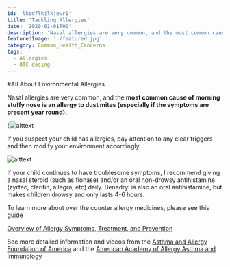 ```yaml
---
id: 'lksdflkjlkjewr1'
title: 'Tackling Allergies'
date: '2020-01-01T00'
description: 'Nasal allergies are very common, and the most common cause of morning stuffy nose is an allergy to dust mites (especially if the symptoms are present year round).'
featuredImage: './featured.jpg'
category: Common_Health_Concerns
tags:
  - Allergies
  - OTC dosing
---
```


#All About Environmental Allergies

Nasal allergies are very common, and the **most common cause of
morning stuffy nose is an allergy to dust mites (especially if the symptoms are present year
round).** 

(![alttext](https://community.aafa.org/fileSendAction/fcType/5/fcOid/504165950920930791/fodoid/504165950920930790/imageType/LARGE/inlineImage/true/asthma-awareness-common-allergic-triggers-dust-mites-mold-pets-pollen.png)

If you suspect your child has allergies, pay attention to any clear triggers and then modify your environment accordingly. 

![alttext](https://community.aafa.org/fileSendAction/fcType/0/fcOid/503602871236234768/filePointer/503602871236234793/fodoid/503602871236234788/imageType/MEDIUM/inlineImage/true/indoor-allergen-social-v2-AAFA.png)

If your child continues to have troublesome symptoms, I recommend giving a nasal steroid (such as flonase) and/or an oral non-drowsy antihistamine (zyrtec, claritin, allegra, etc) daily. Benadryl is also an oral antihistamine, but makes children drowsy and only lasts 4-6 hours.

To learn more about over the counter allergy medicines, please see this [guide](https://mydoctor.kaiserpermanente.org/ncal/article/index.html?article_id=1278756&co=%2Fregions%2Fncal)


[Overview of Allergy Symptoms, Treatment, and Prevention](https://mydoctor.kaiserpermanente.org/ncal/structured-content/Condition_Allergic_Rhinitis_in_Children_-_Pedi_Allergy.xml?co=%2Fregions%2Fncal)

See more detailed information and videos from the [Asthma and Allergy Foundation of America](https://www.aafa.org/) and the [American Academy of Allergy Asthma and Immunology](https://www.aaaai.org/)
